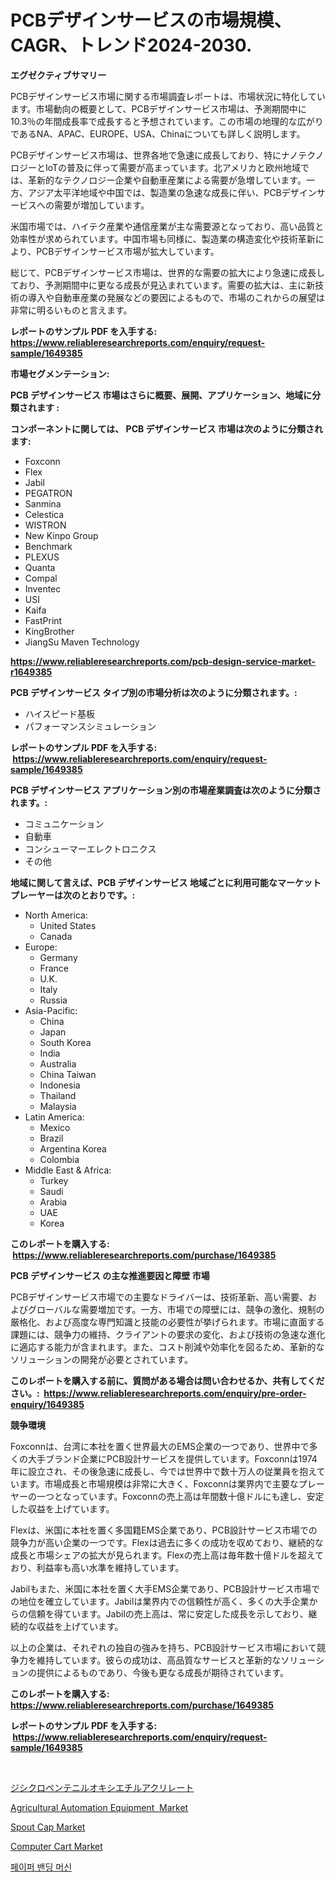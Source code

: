 <p><h1>PCBデザインサービスの市場規模、CAGR、トレンド2024-2030.</h1></p><p><strong>エグゼクティブサマリー</strong></p>
<p><p>PCBデザインサービス市場に関する市場調査レポートは、市場状況に特化しています。市場動向の概要として、PCBデザインサービス市場は、予測期間中に10.3％の年間成長率で成長すると予想されています。この市場の地理的な広がりであるNA、APAC、EUROPE、USA、Chinaについても詳しく説明します。</p><p>PCBデザインサービス市場は、世界各地で急速に成長しており、特にナノテクノロジーとIoTの普及に伴って需要が高まっています。北アメリカと欧州地域では、革新的なテクノロジー企業や自動車産業による需要が急増しています。一方、アジア太平洋地域や中国では、製造業の急速な成長に伴い、PCBデザインサービスへの需要が増加しています。</p><p>米国市場では、ハイテク産業や通信産業が主な需要源となっており、高い品質と効率性が求められています。中国市場も同様に、製造業の構造変化や技術革新により、PCBデザインサービス市場が拡大しています。</p><p>総じて、PCBデザインサービス市場は、世界的な需要の拡大により急速に成長しており、予測期間中に更なる成長が見込まれています。需要の拡大は、主に新技術の導入や自動車産業の発展などの要因によるもので、市場のこれからの展望は非常に明るいものと言えます。</p></p>
<p><strong>レポートのサンプル PDF を入手する: <a href="https://www.reliableresearchreports.com/enquiry/request-sample/1649385">https://www.reliableresearchreports.com/enquiry/request-sample/1649385</a></strong></p>
<p><strong>市場セグメンテーション:</strong></p>
<p><strong> PCB デザインサービス 市場はさらに概要、展開、アプリケーション、地域に分類されます :</strong></p>
<p><strong>コンポーネントに関しては、 PCB デザインサービス 市場は次のように分類されます: &nbsp;</strong></p>
<p><ul><li>Foxconn</li><li>Flex</li><li>Jabil</li><li>PEGATRON</li><li>Sanmina</li><li>Celestica</li><li>WISTRON</li><li>New Kinpo Group</li><li>Benchmark</li><li>PLEXUS</li><li>Quanta</li><li>Compal</li><li>Inventec</li><li>USI</li><li>Kaifa</li><li>FastPrint</li><li>KingBrother</li><li>JiangSu Maven Technology</li></ul></p>
<p><strong><a href="https://www.reliableresearchreports.com/pcb-design-service-market-r1649385">https://www.reliableresearchreports.com/pcb-design-service-market-r1649385</a></strong></p>
<p><strong> PCB デザインサービス タイプ別の市場分析は次のように分類されます。:</strong></p>
<p><ul><li>ハイスピード基板</li><li>パフォーマンスシミュレーション</li></ul></p>
<p><strong>レポートのサンプル PDF を入手する: &nbsp;<a href="https://www.reliableresearchreports.com/enquiry/request-sample/1649385">https://www.reliableresearchreports.com/enquiry/request-sample/1649385</a></strong></p>
<p><strong> PCB デザインサービス アプリケーション別の市場産業調査は次のように分類されます。:</strong></p>
<p><ul><li>コミュニケーション</li><li>自動車</li><li>コンシューマーエレクトロニクス</li><li>その他</li></ul></p>
<p><strong>地域に関して言えば、PCB デザインサービス 地域ごとに利用可能なマーケットプレーヤーは次のとおりです。:</strong></p>
<p><ul>
    <li>
        North America:
        <ul>
            <li>United States</li>
            <li>Canada</li>
        </ul>
    </li>
    <li>
        Europe:
        <ul>
            <li>Germany</li>
            <li>France</li>
            <li>U.K.</li>
            <li>Italy</li>
            <li>Russia</li>
        </ul>
    </li>
    <li>
        Asia-Pacific:
        <ul>
            <li>China</li>
            <li>Japan</li>
            <li>South Korea</li>
            <li>India</li>
            <li>Australia</li>
            <li>China Taiwan</li>
            <li>Indonesia</li>
            <li>Thailand</li>
            <li>Malaysia</li>
        </ul>
    </li>
    <li>
        Latin America:
        <ul>
            <li>Mexico</li>
            <li>Brazil</li>
            <li>Argentina Korea</li>
            <li>Colombia</li>
        </ul>
    </li>
    <li>
        Middle East & Africa:
        <ul>
            <li>Turkey</li>
            <li>Saudi</li>
            <li>Arabia</li>
            <li>UAE</li>
            <li>Korea</li>
        </ul>
    </li>
    </ul></p>
<p><strong>このレポートを購入する: &nbsp;<a href="https://www.reliableresearchreports.com/purchase/1649385">https://www.reliableresearchreports.com/purchase/1649385</a></strong></p>
<p><strong>PCB デザインサービス の主な推進要因と障壁 市場</strong></p>
<p><p>PCBデザインサービス市場での主要なドライバーは、技術革新、高い需要、およびグローバルな需要増加です。一方、市場での障壁には、競争の激化、規制の厳格化、および高度な専門知識と技能の必要性が挙げられます。市場に直面する課題には、競争力の維持、クライアントの要求の変化、および技術の急速な進化に適応する能力が含まれます。また、コスト削減や効率化を図るため、革新的なソリューションの開発が必要とされています。</p></p>
<p><strong>このレポートを購入する前に、質問がある場合は問い合わせるか、共有してください。:&nbsp; <a href="https://www.reliableresearchreports.com/enquiry/pre-order-enquiry/1649385">https://www.reliableresearchreports.com/enquiry/pre-order-enquiry/1649385</a></strong></p>
<p><strong>競争環境</strong></p>
<p><p>Foxconnは、台湾に本社を置く世界最大のEMS企業の一つであり、世界中で多くの大手ブランド企業にPCB設計サービスを提供しています。Foxconnは1974年に設立され、その後急速に成長し、今では世界中で数十万人の従業員を抱えています。市場成長と市場規模は非常に大きく、Foxconnは業界内で主要なプレーヤーの一つとなっています。Foxconnの売上高は年間数十億ドルにも達し、安定した収益を上げています。</p><p>Flexは、米国に本社を置く多国籍EMS企業であり、PCB設計サービス市場での競争力が高い企業の一つです。Flexは過去に多くの成功を収めており、継続的な成長と市場シェアの拡大が見られます。Flexの売上高は毎年数十億ドルを超えており、利益率も高い水準を維持しています。</p><p>Jabilもまた、米国に本社を置く大手EMS企業であり、PCB設計サービス市場での地位を確立しています。Jabilは業界内での信頼性が高く、多くの大手企業からの信頼を得ています。Jabilの売上高は、常に安定した成長を示しており、継続的な収益を上げています。</p><p>以上の企業は、それぞれの独自の強みを持ち、PCB設計サービス市場において競争力を維持しています。彼らの成功は、高品質なサービスと革新的なソリューションの提供によるものであり、今後も更なる成長が期待されています。</p></p>
<p><strong>このレポートを購入する: &nbsp; <a href="https://www.reliableresearchreports.com/purchase/1649385">https://www.reliableresearchreports.com/purchase/1649385</a></strong></p>
<p><strong>レポートのサンプル PDF を入手する: &nbsp;<a href="https://www.reliableresearchreports.com/enquiry/request-sample/1649385">https://www.reliableresearchreports.com/enquiry/request-sample/1649385</a></strong><strong></strong></p>
<p>&nbsp;</p>
<p><p><a href="https://medium.com/@oliveyew35/%E3%82%B8%E3%82%B7%E3%82%AF%E3%83%AD%E3%83%9A%E3%83%B3%E3%83%86%E3%83%8B%E3%83%AB%E3%82%AA%E3%82%AD%E3%82%B7%E3%82%A8%E3%83%81%E3%83%AB%E3%82%A2%E3%82%AF%E3%83%AA%E3%83%AC%E3%83%BC%E3%83%88%E5%B8%82%E5%A0%B4%E3%82%A4%E3%83%B3%E3%82%B5%E3%82%A4%E3%83%88-%E5%B8%82%E5%A0%B4%E5%8B%95%E5%90%91-%E6%88%90%E9%95%B7-2024%E5%B9%B4%E3%81%8B%E3%82%892031%E5%B9%B4%E3%81%BE%E3%81%A7%E3%81%AE%E4%BA%88%E6%B8%AC-39f9c4aa5230">ジシクロペンテニルオキシエチルアクリレート</a></p><p><a href="https://www.linkedin.com/pulse/agricultural-automation-equipmentnbsp-market-size-evaluating-its-xzulf?trackingId=lNUrJKZ%2BkAB6VaDX5wAIuw%3D%3D">Agricultural Automation Equipment  Market</a></p><p><a href="https://issuu.com/reportprime-2/docs/spout-cap-market-size-2030.pptx">Spout Cap Market</a></p><p><a href="https://github.com/bmorecock/Market-Research-Report-List-2/blob/main/computer-cart-market.md">Computer Cart Market</a></p><p><a href="https://github.com/Skyleitney456456/Market-Research-Report-List-1/blob/main/410339626076.md">페이퍼 밴딩 머신</a></p></p>